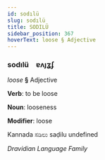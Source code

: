 ```yaml
---
id: sodılü
slug: sodılü
title: SODILÜ
sidebar_position: 367
hoverText: loose § Adjective
---
```


### sodılü&emsp;<span kind="abugida">ɐʌȷʓʄ</span>

*loose* **§** Adjective

**Verb**: to be loose

**Noun**: looseness

**Modifier**: loose

Kannada ಸಡಿಲು saḍilu undefined

*Dravidian Language Family*